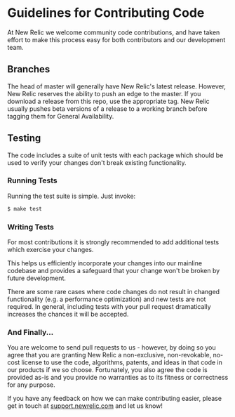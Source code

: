 # Guidelines for Contributing Code

At New Relic we welcome community code contributions, and have taken effort to
make this process easy for both contributors and our development team.

## Branches

The head of master will generally have New Relic's latest release. However,
New Relic reserves the ability to push an edge to the master. If you download a
release from this repo, use the appropriate tag. New Relic usually pushes beta
versions of a release to a working branch before tagging them for General
Availability.

## Testing

The code includes a suite of unit tests with each package which should be used
to verify your changes don't break existing functionality.

### Running Tests

Running the test suite is simple.  Just invoke:

```bash
$ make test
```

### Writing Tests

For most contributions it is strongly recommended to add additional tests which
exercise your changes.

This helps us efficiently incorporate your changes into our mainline codebase
and provides a safeguard that your change won't be broken by future development.

There are some rare cases where code changes do not result in changed
functionality (e.g. a performance optimization) and new tests are not required.
In general, including tests with your pull request dramatically increases the
chances it will be accepted.

### And Finally...

You are welcome to send pull requests to us - however, by doing so you agree
that you are granting New Relic a non-exclusive, non-revokable, no-cost license
to use the code, algorithms, patents, and ideas in that code in our products if
we so choose. Fortunately, you also agree the code is provided as-is and you provide no
warranties as to its fitness or correctness for any purpose.

If you have any feedback on how we can make contributing easier, please get in
touch at [support.newrelic.com](http://support.newrelic.com) and let us know!
